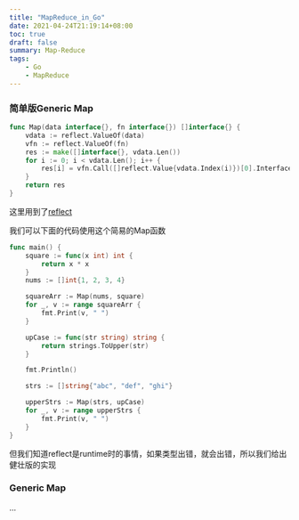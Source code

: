 ```yaml
---
title: "MapReduce_in_Go"
date: 2021-04-24T21:19:14+08:00
toc: true
draft: false
summary: Map-Reduce 
tags:
    - Go
    - MapReduce
---
```


### 简单版Generic Map

```go
func Map(data interface{}, fn interface{}) []interface{} {
	vdata := reflect.ValueOf(data)
	vfn := reflect.ValueOf(fn)
	res := make([]interface{}, vdata.Len())
	for i := 0; i < vdata.Len(); i++ {
		res[i] = vfn.Call([]reflect.Value{vdata.Index(i)})[0].Interface()
	}
	return res
}
```

这里用到了[reflect](https://go-zh.org/pkg/reflect/)

我们可以下面的代码使用这个简易的Map函数

```go
func main() {
	square := func(x int) int {
		return x * x
	}
	nums := []int{1, 2, 3, 4}

	squareArr := Map(nums, square)
	for _, v := range squareArr {
		fmt.Print(v, " ")
	}

	upCase := func(str string) string {
		return strings.ToUpper(str)
	}

	fmt.Println()

	strs := []string{"abc", "def", "ghi"}

	upperStrs := Map(strs, upCase)
	for _, v := range upperStrs {
		fmt.Print(v, " ")
	}
}
```

但我们知道reflect是runtime时的事情，如果类型出错，就会出错，所以我们给出健壮版的实现

### Generic Map

...